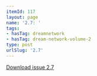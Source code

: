 ```yaml
---
itemId: 117
layout: page
name: '2.7: '
tags:
- hasTag: dreamnetwork
- hasTag: dream-network-volume-2
type: post
urlSlug: '2.7'
---
```

<a href="files/pdfs/Volume_2/2.7-Dream-Craft-Volume-2-No-7.pdf" download="">Download issue 2.7</a>